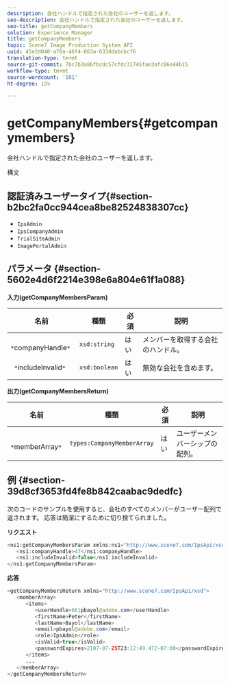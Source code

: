 ```yaml
---
description: 会社ハンドルで指定された会社のユーザーを返します。
seo-description: 会社ハンドルで指定された会社のユーザーを返します。
seo-title: getCompanyMembers
solution: Experience Manager
title: getCompanyMembers
topic: Scene7 Image Production System API
uuid: 45e2d040-a70a-46f4-863a-633ddabcbcf6
translation-type: tm+mt
source-git-commit: 7bc7b3a86fbcdc57cfdc31745fae3afc06e44b15
workflow-type: tm+mt
source-wordcount: '101'
ht-degree: 15%

---
```



# getCompanyMembers{#getcompanymembers}

会社ハンドルで指定された会社のユーザーを返します。

構文

## 認証済みユーザータイプ{#section-b2bc2fa0cc944cea8be82524838307cc}

* `IpsAdmin`
* `IpsCompanyAdmin`
* `TrialSiteAdmin`
* `ImagePortalAdmin`

## パラメータ {#section-5602e4d6f2214e398e6a804e61f1a088}

**入力(getCompanyMembersParam)**

| 名前 | 種類 | 必須 | 説明 |
|---|---|---|---|
| ` *`companyHandle`*` | `xsd:string` | はい | メンバーを取得する会社のハンドル。 |
| ` *`includeInvalid`*` | `xsd:boolean` | はい | 無効な会社を含めます。 |

**出力(getCompanyMembersReturn)**

| 名前 | 種類 | 必須 | 説明 |
|---|---|---|---|
| ` *`memberArray`*` | `types:CompanyMemberArray` | はい | ユーザーメンバーシップの配列。 |

## 例 {#section-39d8cf3653fd4fe8b842caabac9dedfc}

次のコードのサンプルを使用すると、会社のすべてのメンバーがユーザー配列で返されます。 応答は簡潔にするために切り捨てられました。

**リクエスト**

```java
<ns1:getCompanyMembersParam xmlns:ns1="http://www.scene7.com/IpsApi/xsd">
   <ns1:companyHandle>47</ns1:companyHandle>
   <ns1:includeInvalid>false</ns1:includeInvalid>
</ns1:getCompanyMembersParam>
```

**応答**

```java
<getCompanyMembersReturn xmlns="http://www.scene7.com/IpsApi/xsd">
   <memberArray>
      <items>
         <userHandle>66|pbayol@adobe.com</userHandle>
         <firstName>Peter</firstName>
         <lastName>Bayol</lastName>
         <email>pbayol@adobe.com</email>
         <role>IpsAdmin</role>
         <isValid>true</isValid>
         <passwordExpires>2107-07-25T23:12:49.472-07:00</passwordExpires>
      </items>
      ...
   </memberArray>
</getCompanyMembersReturn>
```

